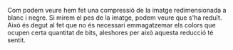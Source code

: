 Com podem veure hem fet una compressió de la imatge redimensionada a blanc i negre.
Si mirem el pes de la imatge, podem veure que s'ha reduït.
Això és degut al fet que no és necessari emmagatzemar els colors que ocupen certa quantitat de bits,
aleshores per això aquesta reducció té sentit.